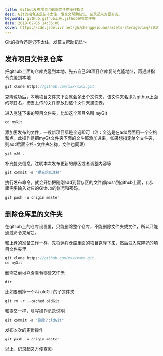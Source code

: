 ```yaml
---
title: Github发布项目与删除文件夹操作指令
desc: Git的指令还是记不太住，发篇文帮助记忆，记录起来方便查阅。
keywords: github,github上传,github删除文件夹
date: 2019-02-05 14:56:00
cover: https://cdn.jsdelivr.net/gh/chengpeiquan/assets-storage/img/2019/02/1-2.jpg
---
```


Git的指令还是记不太住，发篇文帮助记忆～

## 发布项目文件到仓库

把github上面的仓库克隆到本地，先去自己Git项目仓库复制克隆地址，再通过指令克隆到本地

```javascript
git clone https://github.com/xxx/xxxx.git
```

克隆成功后，本地项目文件夹下面就会多出个文件夹，该文件夹名即为github上面的项目名，把要上传的文件都放到这个文件夹里面去。

进入克隆下来的项目文件夹，比如这个项目名叫 myGit

```javascript
cd myGit
```
添加要发布的文件，一般新项目都是全选即可（注：全选是在add后面用一个空格和点，此操作是把myGit文件夹下面的文件都添加进来，如果想指定单个文件夹，则add后面空格+文件夹名称，文件也同理）

```javascript
git add .
```

补充提交信息，注明本次发布更新的原因或者调整内容等

```javascript
git commit -m "提交信息注释"
```

执行发布命令，就会开始把刚刚add到暂存区的文件都push到github上面，此步骤需要输入对应的Github的帐号和密码。

```javascript
git push -u origin master
```

## 删除仓库里的文件夹

在github上的仓库设置里，只能删除整个仓库，不能删除文件夹或文件，所以只能通过命令来解决。

和上传的准备工作一样，先将远程仓库里面的项目克隆下来，然后进入克隆好的项目文件夹里

```javascript
git clone https://github.com/xxx/xxxx.git
cd myGit
```

删除之前可以查看有哪些文件夹

```javascript
dir
```

比如要删掉一个叫 oldGit 的子文件夹

```javascript
git rm -r --cached oldGit
```

和提交一样，填写操作记录说明

```javascript
git commit -m "删除了oldGit"
```

发布本次的更新操作

```javascript
git push -u origin master
```

以上，记录起来方便查阅。